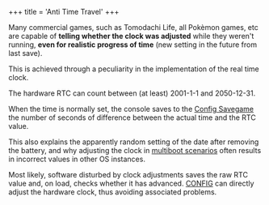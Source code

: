 +++
title = 'Anti Time Travel'
+++

Many commercial games, such as Tomodachi Life, all Pokèmon games, etc
are capable of **telling whether the clock was adjusted** while they
weren't running, **even for realistic progress of time** (new setting in
the future from last save).

This is achieved through a peculiarity in the implementation of the real
time clock.

The hardware RTC can count between (at least) 2001-1-1 and 2050-12-31.

When the time is normally set, the console saves to the [Config
Savegame](Config_Savegame "wikilink") the number of seconds of
difference between the actual time and the RTC value.


This also explains the apparently random setting of the date after
removing the battery, and why adjusting the clock in [multiboot
scenarios](NAND_Redirection "wikilink") often results in incorrect
values in other OS instances.

Most likely, software disturbed by clock adjustments saves the raw RTC
value and, on load, checks whether it has advanced.
[CONFIG](3DS_Development_Unit_Software "wikilink") can directly adjust
the hardware clock, thus avoiding associated problems.
